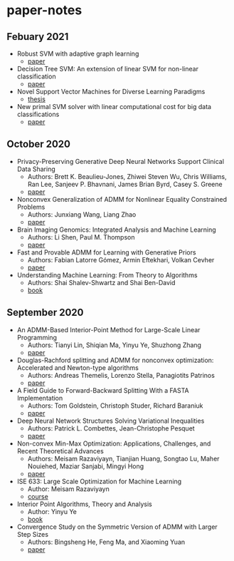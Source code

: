 # paper-notes

## Febuary 2021
 - Robust SVM with adaptive graph learning
   - [paper](https://link.springer.com/article/10.1007/s11280-019-00766-x)
 - Decision Tree SVM: An extension of linear SVM for non-linear classification
   - [paper](https://www.sciencedirect.com/science/article/pii/S0925231219314304)
 - Novel Support Vector Machines for Diverse Learning Paradigms
   - [thesis](https://scholarscompass.vcu.edu/cgi/viewcontent.cgi?article=6718&context=etd)
 - New primal SVM solver with linear computational cost for big data classifications
   - [paper](https://dl.acm.org/doi/abs/10.5555/3044805.3044949)

## October 2020
 - Privacy-Preserving Generative Deep Neural Networks Support Clinical Data Sharing
   - Authors: Brett K. Beaulieu-Jones, Zhiwei Steven Wu, Chris Williams, Ran Lee, Sanjeev P. Bhavnani, James Brian Byrd, Casey S. Greene
   - [paper](https://www.ahajournals.org/doi/epub/10.1161/CIRCOUTCOMES.118.005122)
 - Nonconvex Generalization of ADMM for Nonlinear Equality Constrained Problems
   - Authors: Junxiang Wang, Liang Zhao
   - [paper](https://arxiv.org/pdf/1705.03412.pdf)
 - Brain Imaging Genomics: Integrated Analysis and Machine Learning
   - Authors: Li Shen, Paul M. Thompson
   - [paper](https://ieeexplore.ieee.org/stamp/stamp.jsp?arnumber=8886705)
 - Fast and Provable ADMM for Learning with Generative Priors
   - Authors: Fabian Latorre Gómez, Armin Eftekhari, Volkan Cevher
   - [paper](https://arxiv.org/pdf/1907.03343.pdf)
 - Understanding Machine Learning: From Theory to Algorithms
   - Authors: Shai Shalev-Shwartz and Shai Ben-David
   - [book](https://www.cs.huji.ac.il/~shais/UnderstandingMachineLearning/understanding-machine-learning-theory-algorithms.pdf)

## September 2020
 - An ADMM-Based Interior-Point Method for Large-Scale Linear Programming
    - Authors: Tianyi Lin, Shiqian Ma, Yinyu Ye, Shuzhong Zhang 
    - [paper](https://arxiv.org/pdf/1805.12344.pdf)
 - Douglas-Rachford splitting and ADMM for nonconvex optimization: Accelerated and Newton-type algorithms
    - Authors: Andreas Themelis, Lorenzo Stella, Panagiotits Patrinos
    - [paper](https://arxiv.org/pdf/2005.10230.pdf)
 - A Field Guide to Forward-Backward Splitting With a FASTA Implementation
    - Authors: Tom Goldstein, Christoph Studer, Richard Baraniuk
    - [paper](https://arxiv.org/pdf/1411.3406.pdf)
 - Deep Neural Network Structures Solving Variational Inequalities
    - Authors: Patrick L. Combettes, Jean-Christophe Pesquet
    - [paper](https://arxiv.org/pdf/1808.07526.pdf)
 - Non-convex Min-Max Optimization: Applications, Challenges, and Recent Theoretical Advances
    - Authors: Meisam Razaviyayn, Tianjian Huang, Songtao Lu, Maher Nouiehed, Maziar Sanjabi, Mingyi Hong
    - [paper](https://arxiv.org/pdf/2006.08141.pdf)
 - ISE 633: Large Scale Optimization for Machine Learning
    - Author: Meisam Razaviyayn
    - [course](https://sites.usc.edu/razaviyayn/teaching)
 - Interior Point Algorithms, Theory and Analysis
    - Author: Yinyu Ye
    - [book](https://web.stanford.edu/~yyye/book.html)
 - Convergence Study on the Symmetric Version of ADMM with Larger Step Sizes
    - Authors: Bingsheng He, Feng Ma, and Xiaoming Yuan
    - [paper](https://doi.org/10.1137/15M1044448)
